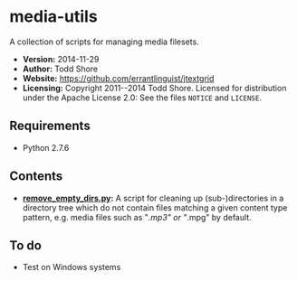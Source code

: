 media-utils
===========

A collection of scripts for managing media filesets.

* **Version:** 2014-11-29
* **Author:** Todd Shore
* **Website:** https://github.com/errantlinguist/jtextgrid
* **Licensing:** Copyright 2011--2014 Todd Shore. Licensed for distribution under the Apache License 2.0: See the files `NOTICE` and `LICENSE`.

Requirements
--------------------------------------------------------------------------------
- Python 2.7.6

Contents
--------------------------------------------------------------------------------

* **[remove_empty_dirs.py](https://raw.githubusercontent.com/errantlinguist/media-utils/master/remove_empty_dirs.py):** A script for cleaning up (sub-)directories in a directory tree which do not contain files matching a given content type pattern, e.g. media files such as "*.mp3" or "*.mpg" by default.

To do
--------------------------------------------------------------------------------
* Test on Windows systems
